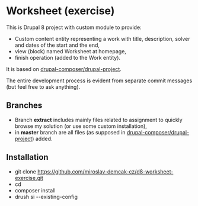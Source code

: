 # Worksheet (exercise)

This is Drupal 8 project with custom module to provide:
- Custom content entity representing a work with title, description, solver and dates of the start and the end,
- view (block) named Worksheet at homepage,
- finish operation (added to the Work entity).

It is based on [drupal-composer/drupal-project](https://github.com/drupal-composer/drupal-project).

The entire development process is evident from separate commit messages (but feel free to ask anything).

## Branches
- Branch **extract** includes mainly files related to assignment to quickly browse my solution (or use some custom installation),
- in **master** branch are all files (as supposed in [drupal-composer/drupal-project](https://github.com/drupal-composer/drupal-project)) added.

## Installation
- git clone https://github.com/miroslav-demcak-cz/d8-worksheet-exercise.git <your repository>
- cd <your directory>
- composer install
- drush si --existing-config
